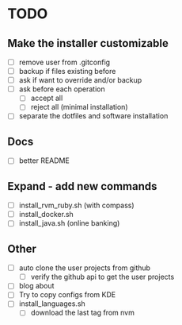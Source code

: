 # TODO

## Make the installer customizable

- [ ] remove user from .gitconfig
- [ ] backup if files existing before
- [ ] ask if want to override and/or backup
- [ ] ask before each operation
  - [ ] accept all
  - [ ] reject all (minimal installation)
- [ ] separate the dotfiles and software installation

## Docs

- [ ] better README

## Expand - add new commands

- [ ] install_rvm_ruby.sh (with compass)
- [ ] install_docker.sh
- [ ] install_java.sh (online banking)

## Other

- [ ] auto clone the user projects from github
  - [ ] verify the github api to get the user projects
- [ ] blog about
- [ ] Try to copy configs from KDE
- [ ] install_languages.sh
  - [ ] download the last tag from nvm
